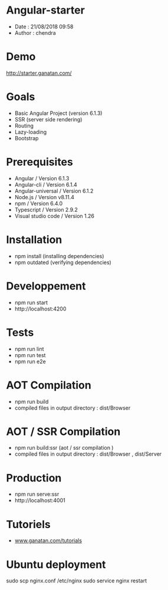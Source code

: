 # Angular-starter
- Date : 21/08/2018 09:58
- Author : chendra

# Demo
http://starter.ganatan.com/

# Goals
- Basic Angular Project (version 6.1.3)
- SSR (server side rendering)
- Routing
- Lazy-loading
- Bootstrap


# Prerequisites
- Angular / Version 6.1.3
- Angular-cli / Version 6.1.4
- Angular-universal / Version 6.1.2
- Node.js / Version v8.11.4
- npm / Version 6.4.0
- Typescript / Version 2.9.2
- Visual studio code / Version 1.26

# Installation
- npm install (installing dependencies)
- npm outdated (verifying dependencies)

# Developpement
- npm run start
- http://localhost:4200

# Tests
- npm run lint
- npm run test
- npm run e2e

# AOT Compilation 
- npm run build
- compiled files in output directory : dist/Browser 

# AOT / SSR Compilation 
- npm run build:ssr (aot / ssr compilation )
- compiled files in output directory : dist/Browser , dist/Server 

# Production
- npm run serve:ssr
- http://localhost:4001

# Tutoriels
- www.ganatan.com/tutorials

# Ubuntu deployment
sudo scp nginx.conf /etc/nginx
sudo service nginx restart